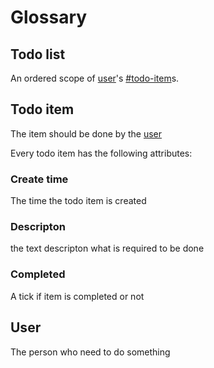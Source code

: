 # Glossary

## Todo list

An ordered scope of [user](#user)'s [#todo-item](#todo-item)s.

## Todo item

The item should be done by the [user](#user)

Every todo item has the following attributes:

### Create time

The time the todo item is created

### Descripton

the text descripton what is required to be done

### Completed

A tick if item is completed or not

## User

The person who need to do something
